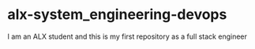 # alx-system_engineering-devops
I am an ALX student and this is my first repository as a full stack engineer
